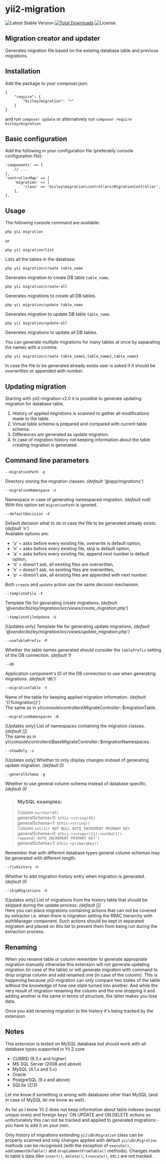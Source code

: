 # yii2-migration

![Latest Stable Version](https://img.shields.io/packagist/v/bizley/migration.svg)
[![Total Downloads](https://img.shields.io/packagist/dt/bizley/migration.svg)](https://packagist.org/packages/bizley/migration)
![License](https://img.shields.io/packagist/l/bizley/migration.svg)

## Migration creator and updater

Generates migration file based on the existing database table and previous migrations.

## Installation

Add the package to your composer.json:

    {
        "require": {
            "bizley/migration": "*"
        }
    }

and run `composer update` or alternatively run `composer require bizley/migration`

## Basic configuration

Add the following in your configuration file (preferably console configuration file):

    'components' => [
        // ...
    ],
    'controllerMap' => [
        'migration' => [
            'class' => 'bizley\migration\controllers\MigrationController',
        ],
    ],

## Usage

The following console command are available:

    php yii migration
    
or

    php yii migration/list

Lists all the tables in the database.

    php yii migration/create table_name

Generates migration to create DB table `table_name`.

    php yii migration/create-all

Generates migrations to create all DB tables.

    php yii migration/update table_name

Generates migration to update DB table `table_name`.

    php yii migration/update-all

Generates migrations to update all DB tables.

You can generate multiple migrations for many tables at once by separating the names with a comma:

    php yii migration/create table_name1,table_name2,table_name3

In case the file to be generated already exists user is asked if it should be overwritten or appended with number.

## Updating migration

Starting with yii2-migration v2.0 it is possible to generate updating migration for database table.

1. History of applied migrations is scanned to gather all modifications made to the table.
2. Virtual table schema is prepared and compared with current table schema.
3. Differences are generated as update migration.
4. In case of migration history not keeping information about the table creating migration is generated.

## Command line parameters

    --migrationPath -p

Directory storing the migration classes. _(default '@app/migrations')_

    --migrationNamespace -n

Namespace in case of generating namespaced migration. _(default null)_  
With this option set `migrationPath` is ignored. 

    --defaultDecision -d

Default decision what to do in case the file to be generated already exists. _(default 'n')_  
Available options are:

- 'y' = asks before every existing file, overwrite is default option,
- 'n' = asks before every existing file, skip is default option,
- 'a' = asks before every existing file, append next number is default option,
- 'o' = doesn't ask, all existing files are overwritten,
- 's' = doesn't ask, no existing files are overwritten,
- 'p' = doesn't ask, all existing files are appended with next number.

Both `create` and `update` action use the same decision mechanism.
 
    --templateFile -F

Template file for generating create migrations. _(default '@vendor/bizley/migration/src/views/create_migration.php')_

    --templateFileUpdate -U

[Updates only] Template file for generating update migrations. _(default '@vendor/bizley/migration/src/views/update_migration.php')_

    --useTablePrefix -P

Whether the table names generated should consider the `tablePrefix` setting of the DB connection. _(default 1)_

    --db

Application component's ID of the DB connection to use when generating migrations. _(default 'db')_

    --migrationTable -t

Name of the table for keeping applied migration information. _(default '{{%migration}}')_  
The same as in yii\console\controllers\MigrateController::$migrationTable.

    --migrationNamespaces -N

[Updates only] List of namespaces containing the migration classes. _(default [])_  
The same as in yii\console\controllers\BaseMigrateController::$migrationNamespaces.

    --showOnly -s

[Updates only] Whether to only display changes instead of generating update migration. _(default 0)_

    --generalSchema -g

Whether to use general column schema instead of database specific. _(default 0)_

> ### MySQL examples:  
> Column `varchar(45)`  
> generalSchema=0: `$this->string(45)`    
> generalSchema=1: `$this->string()`  
> Column `int(11) NOT NULL AUTO_INCREMENT PRIMARY KEY`    
> generalSchema=0: `$this->integer(11)->notNull()->append('AUTO_INCREMENT PRIMARY KEY')`  
> generalSchema=1: `$this->primaryKey()`  

Remember that with different database types general column schemas may be generated with different length.

    --fixHistory -h
    
Whether to add migration history entry when migration is generated. _(default 0)_

    --skipMigrations -k

[Updates only] List of migrations from the history table that should be skipped during the update process. _(default [])_  
Here you can place migrations containing actions that can not be covered by extractor i.e.  when there is migration 
setting the RBAC hierarchy with authManager component. Such actions should be kept in separated migration and placed on 
this list to prevent them from being run during the extraction process.

## Renaming

When you rename table or column remember to generate appropriate migration manually otherwise this extension will 
not generate updating migration (in case of the table) or will generate migration with command to drop original column 
and add renamed one (in case of the column). This is happening because yii2-migration can only compare two states of 
the table without the knowledge of how one state turned into another. And while the very result of migration renaming 
the column and the one dropping it and adding another is the same in terms of structure, the latter makes you lose data.

Once you add renaming migration to the history it's being tracked by the extension.

## Notes

This extension is tested on MySQL database but should work with all database types supported in Yii 2 core:

- CUBRID (9.3.x and higher)
- MS SQL Server (2008 and above)
- MySQL (4.1.x and 5.x)
- Oracle
- PostgreSQL (9.x and above)
- SQLite (2/3)

Let me know if something is wrong with databases other than MySQL (and in case of MySQL let me know as well).

As far as I know Yii 2 does not keep information about table indexes (except unique ones) and foreign keys' 
ON UPDATE and ON DELETE actions so unfortunately this can not be tracked and applied to generated migrations - 
you have to add it on your own.

Only history of migrations extending `yii\db\Migration` class can be properly scanned and only changes applied with
default `yii\db\Migration` methods can be recognised (with the exception of `execute()`, `addCommentOnTable()` and 
`dropCommentFromTable()` methods). Changes made to table's data (like `insert()`, `delete()`, `truncate()`, etc.) 
are not tracked.
